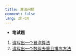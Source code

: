 ```yaml
---
title: 算法问题
comment: false 
lang: zh-CN
---
```


- **笔试题**
1. [请写出一个冒泡算法](./Algorithm/bubbleSort.md)
2. [请写出一个数组去重且排序方法](./Algorithm/repeatSort.md)

